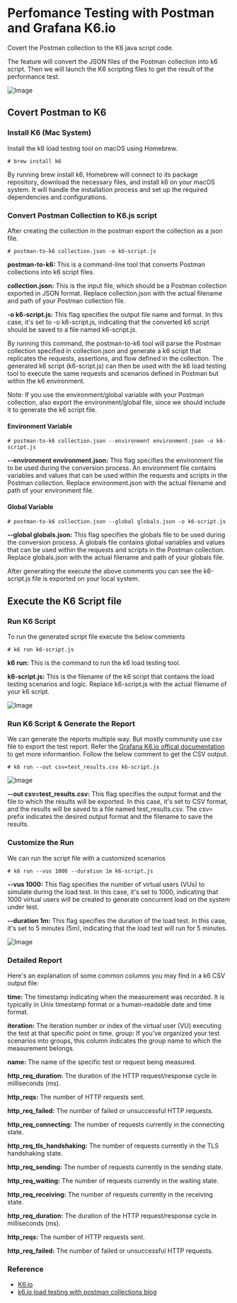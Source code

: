 # Perfomance Testing with Postman and Grafana K6.io
Covert the Postman collection to the K6 java script code.

The feature will convert the JSON files of the Postman collection into k6 script. Then we will launch the K6 scripting files to get the result of the performance test.

![Image](https://photos.pinksale.finance/file/pinksale-logo-upload/1687279182689-a2008178a83e134dce0e41fb68fbe4f1.png)

## Covert Postman to K6

### Install K6 (Mac System)

Install the k6 load testing tool on macOS using Homebrew.

```shell
# brew install k6
```

By running brew install k6, Homebrew will connect to its package repository, download the necessary files, and install k6 on your macOS system. It will handle the installation process and set up the required dependencies and configurations.

### Convert Postman Collection to K6.js script

After creating the collection in the postman export the collection as a json file.

```shell
# postman-to-k6 collection.json -o k6-script.js
```

**postman-to-k6:** This is a command-line tool that converts Postman collections into k6 script files.

**collection.json:** This is the input file, which should be a Postman collection exported in JSON format. Replace collection.json with the actual filename and path of your Postman collection file.

**-o k6-script.js:**  This flag specifies the output file name and format. In this case, it's set to -o k6-script.js, indicating that the converted k6 script should be saved to a file named k6-script.js.

By running this command, the postman-to-k6 tool will parse the Postman collection specified in collection.json and generate a k6 script that replicates the requests, assertions, and flow defined in the collection. The generated k6 script (k6-script.js) can then be used with the k6 load testing tool to execute the same requests and scenarios defined in Postman but within the k6 environment.

Note: If you use the environment/global variable with your Postman collection, also export the environment/global file, since we should include it to generate the k6 script file.

#### Environment Variable

```shell
# postman-to-k6 collection.json --environment environment.json -o k6-script.js
```

**--environment environment.json:** This flag specifies the environment file to be used during the conversion process. An environment file contains variables and values that can be used within the requests and scripts in the Postman collection. Replace environment.json with the actual filename and path of your environment file.

#### Global Variable

```shell
# postman-to-k6 collection.json --global globals.json -o k6-script.js
```

**--global globals.json:** This flag specifies the globals file to be used during the conversion process. A globals file contains global variables and values that can be used within the requests and scripts in the Postman collection. Replace globals.json with the actual filename and path of your globals file.

After generating the execute the above comments you can see the k6-script.js file is exported on your local system.

## Execute the K6 Script file

### Run K6 Script

To run the generated script file execute the below comments

```shell
# k6 run k6-script.js
```

**k6 run:** This is the command to run the k6 load testing tool.

**k6-script.js:**  This is the filename of the k6 script that contains the load testing scenarios and logic. Replace k6-script.js with the actual filename of your k6 script.

![Image](https://photos.pinksale.finance/file/pinksale-logo-upload/1687330114399-b5eb7b8842c6f7c93632dcf49269d43d.png)

### Run K6 Script & Generate the Report

We can generate the reports multiple way. But mostly community use csv file to export the test report. Refer the [Grafana K6.io offical documentation](https://k6.io/docs/get-started/results-output/) to get more informantion. Follow the below comment to get the CSV output.

```shell
# k6 run --out csv=test_results.csv k6-script.js
```

![Image](https://photos.pinksale.finance/file/pinksale-logo-upload/1687330595273-6afd59d0d4ddfc7eacbf01c0c52531e8.png)

__--out csv=test_results.csv:__ This flag specifies the output format and the file to which the results will be exported. In this case, it's set to CSV format, and the results will be saved to a file named test_results.csv. The csv= prefix indicates the desired output format and the filename to save the results.

### Customize the Run

We can run the script file with a customized scenarios

```shell
# k6 run --vus 1000 --duration 1m k6-script.js
```

**--vus 1000:** This flag specifies the number of virtual users (VUs) to simulate during the load test. In this case, it's set to 1000, indicating that 1000 virtual users will be created to generate concurrent load on the system under test.

**--duration 1m:** This flag specifies the duration of the load test. In this case, it's set to 5 minutes (5m), indicating that the load test will run for 5 minutes.

![Image](https://photos.pinksale.finance/file/pinksale-logo-upload/1687336002929-4f002d1814bb63a1fe8cc1e97cb5f9f8.png)

### Detailed Report

Here's an explanation of some common columns you may find in a k6 CSV output file:

**time:** The timestamp indicating when the measurement was recorded. It is typically in Unix timestamp format or a human-readable date and time format.

**iteration:** The iteration number or index of the virtual user (VU) executing the test at that specific point in time.
group: If you've organized your test scenarios into groups, this column indicates the group name to which the measurement belongs.

**name:** The name of the specific test or request being measured.

__http_req_duration:__ The duration of the HTTP request/response cycle in milliseconds (ms).

__http_reqs:__ The number of HTTP requests sent.

__http_req_failed:__ The number of failed or unsuccessful HTTP requests.

__http_req_connecting:__ The number of requests currently in the connecting state.

__http_req_tls_handshaking:__ The number of requests currently in the TLS handshaking state.

__http_req_sending:__ The number of requests currently in the sending state.

__http_req_waiting:__ The number of requests currently in the waiting state.

__http_req_receiving:__ The number of requests currently in the receiving state.

__http_req_duration:__ The duration of the HTTP request/response cycle in milliseconds (ms).

__http_reqs:__ The number of HTTP requests sent.

__http_req_failed:__ The number of failed or unsuccessful HTTP requests.

### Reference

* [K6.io](https://k6.io/)
* [k6.io load testing with postman collections blog](https://k6.io/blog/load-testing-with-postman-collections/)
